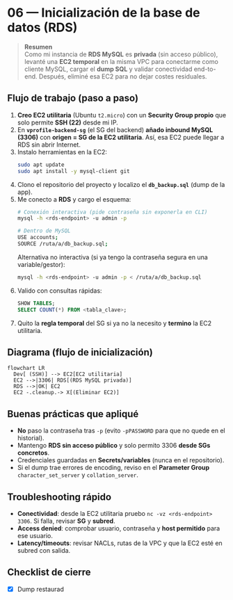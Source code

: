 <!-- 06-inicializacion-bd-rds.md -->
# 06 — Inicialización de la base de datos (RDS)

> **Resumen**  
> Como mi instancia de **RDS MySQL** es **privada** (sin acceso público), levanté una **EC2 temporal** en la misma VPC para conectarme como cliente MySQL, cargar el **dump SQL** y validar conectividad end-to-end. Después, eliminé esa EC2 para no dejar costes residuales.

## Flujo de trabajo (paso a paso)
1. **Creo EC2 utilitaria** (Ubuntu `t2.micro`) con un **Security Group propio** que solo permite **SSH (22)** desde mi IP.
2. En **`vprofile-backend-sg`** (el SG del backend) **añado inbound MySQL (3306)** con **origen = SG de la EC2 utilitaria**. Así, esa EC2 puede llegar a RDS sin abrir Internet.
3. Instalo herramientas en la EC2:
   ~~~bash
   sudo apt update
   sudo apt install -y mysql-client git
   ~~~
4. Clono el repositorio del proyecto y localizo el **`db_backup.sql`** (dump de la app).
5. Me conecto a **RDS** y cargo el esquema:
   ~~~bash
   # Conexión interactiva (pide contraseña sin exponerla en CLI)
   mysql -h <rds-endpoint> -u admin -p

   # Dentro de MySQL
   USE accounts;
   SOURCE /ruta/a/db_backup.sql;
   ~~~
   Alternativa no interactiva (si ya tengo la contraseña segura en una variable/gestor):
   ~~~bash
   mysql -h <rds-endpoint> -u admin -p < /ruta/a/db_backup.sql
   ~~~
6. Valido con consultas rápidas:
   ~~~sql
   SHOW TABLES;
   SELECT COUNT(*) FROM <tabla_clave>;
   ~~~
7. Quito la **regla temporal** del SG si ya no la necesito y **termino** la EC2 utilitaria.

## Diagrama (flujo de inicialización)
~~~mermaid
flowchart LR
  Dev[ (SSH)] --> EC2[EC2 utilitaria]
  EC2 -->|3306| RDS[(RDS MySQL privada)]
  RDS -->|OK| EC2
  EC2 -.cleanup.-> X[(Eliminar EC2)]
~~~

## Buenas prácticas que apliqué
- **No** paso la contraseña tras `-p` (evito `-pPASSWORD` para que no quede en el historial).
- Mantengo **RDS sin acceso público** y solo permito 3306 **desde SGs concretos**.
- Credenciales guardadas en **Secrets/variables** (nunca en el repositorio).
- Si el dump trae errores de encoding, reviso en el **Parameter Group** `character_set_server` y `collation_server`.

## Troubleshooting rápido
- **Conectividad**: desde la EC2 utilitaria pruebo `nc -vz <rds-endpoint> 3306`. Si falla, revisar **SG** y **subred**.
- **Access denied**: comprobar usuario, contraseña y **host permitido** para ese usuario.
- **Latency/timeouts**: revisar NACLs, rutas de la VPC y que la EC2 esté en subred con salida.

## Checklist de cierre
- [x] Dump restaurad
